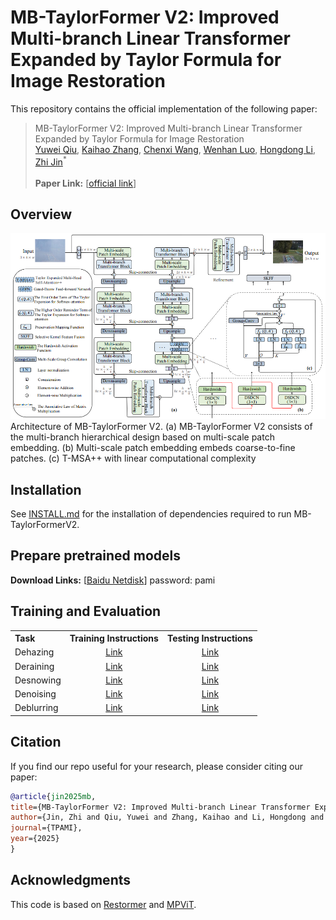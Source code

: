 # MB-TaylorFormer V2: Improved Multi-branch Linear Transformer Expanded by Taylor Formula for Image Restoration

This repository contains the official implementation of the following paper:
> MB-TaylorFormer V2: Improved Multi-branch Linear Transformer Expanded by Taylor Formula for Image Restoration<br>
> [Yuwei Qiu](https://arxiv.org/search/cs?searchtype=author&query=Qiu%2C+Y), [Kaihao Zhang](https://arxiv.org/search/cs?searchtype=author&query=Zhang%2C+K), [Chenxi Wang](https://arxiv.org/search/cs?searchtype=author&query=Wang%2C+C), [Wenhan Luo](https://arxiv.org/search/cs?searchtype=author&query=Luo%2C+W), [Hongdong Li](https://arxiv.org/search/cs?searchtype=author&query=Li%2C+H), [Zhi Jin](https://arxiv.org/search/cs?searchtype=author&query=Jin%2C+Z)<sup>*</sup><br>   
**Paper Link:** [[official link](https://arxiv.org/abs/2501.04486)] 

## Overview
![overall_structure](./figs/pipeline.png)
Architecture of MB-TaylorFormer V2. (a) MB-TaylorFormer V2 consists of the multi-branch hierarchical design based on multi-scale patch embedding. (b) Multi-scale patch embedding embeds coarse-to-fine patches. (c) T-MSA++ with linear computational complexity

## Installation

See [INSTALL.md](https://github.com/FVL2020/MB-TaylorFormerV2/blob/main/INSTALL.md) for the installation of dependencies required to run MB-TaylorFormerV2.


## Prepare pretrained models

 **Download Links:** [[Baidu Netdisk](https://pan.baidu.com/s/11V-wD01rPTHMFFJyjB0R0w)] password: pami

## Training and Evaluation

<table>
  <tr>
    <th align="left">Task</th>
    <th align="center">Training Instructions</th>
    <th align="center">Testing Instructions</th>
  </tr>
    <tr>
    <td align="left">Dehazing</td>
    <td align="center"><a href="Dehazing/README.md">Link</a></td>
    <td align="center"><a href="Dehazing/README.md">Link</a></td>
  </tr>
  <tr>
    <td align="left">Deraining</td>
    <td align="center"><a href="Deraining/README.md">Link</a></td>
    <td align="center"><a href="Deraining/README.md">Link</a></td>
  </tr>
  <tr>
    <td>Desnowing</td>
    <td align="center"><a href="Desnowing/README.md">Link</a></td>
    <td align="center"><a href="Desnowing/README.md">Link</a></td>
  </tr>
  <tr>
    <td>Denoising</td>
    <td align="center"><a href="Denoising/README.md">Link</a></td>
    <td align="center"><a href="Denoising/README.md">Link</a></td>
  </tr>
  <tr>
    <td>Deblurring</td>
    <td align="center"><a href="Deblurring/README.md">Link</a></td>
    <td align="center"><a href="Deblurring/README.md">Link</a></td>
  </tr>
</table>



## Citation

   If you find our repo useful for your research, please consider citing our paper:

   ```bibtex
   @article{jin2025mb,
   title={MB-TaylorFormer V2: Improved Multi-branch Linear Transformer Expanded by Taylor Formula for Image Restoration},
   author={Jin, Zhi and Qiu, Yuwei and Zhang, Kaihao and Li, Hongdong and Luo, Wenhan},
   journal={TPAMI},
   year={2025}
   }
   ```

## Acknowledgments

This code is based on [Restormer](https://github.com/swz30/Restormer) and [MPViT](https://github.com/youngwanLEE/MPViT).



